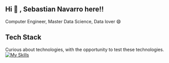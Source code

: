 ## Hi 👋 , Sebastian Navarro here!!
Computer Engineer, Master Data Science, Data lover 😄 

<!--
**snavarros/snavarros** is a ✨ _special_ ✨ repository because its `README.md` (this file) appears on your GitHub profile.

Here are some ideas to get you started:

- 🔭 I’m currently working on ...
- 🌱 I’m currently learning ...
- 👯 I’m looking to collaborate on ...
- 🤔 I’m looking for help with ...
- 💬 Ask me about ...
- 📫 How to reach me: ...
- 😄 Pronouns: ...
- ⚡ Fun fact: ...
-->

## Tech Stack
Curious about technologies, with the opportunity to test these technologies.
[![My Skills](https://skillicons.dev/icons?i=bash,python,anaconda,rust,actix,bevy,typescript,js,html,css,wasm,apple,arduino,azure,bitbucket,github)](https://skillicons.dev)
